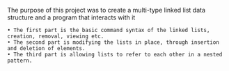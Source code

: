The purpose of this project was to create a multi-type linked list data structure and a program that interacts with it

    • The first part is the basic command syntax of the linked lists, creation, removal, viewing etc.
    • The second part is modifying the lists in place, through insertion and deletion of elements.
    • The third part is allowing lists to refer to each other in a nested pattern.
